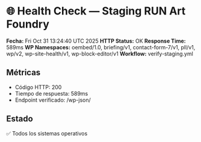 # 🌐 Health Check — Staging RUN Art Foundry
**Fecha:** Fri Oct 31 13:24:40 UTC 2025
**HTTP Status:** OK
**Response Time:** 589ms
**WP Namespaces:** oembed/1.0, briefing/v1, contact-form-7/v1, pll/v1, wp/v2, wp-site-health/v1, wp-block-editor/v1
**Workflow:** verify-staging.yml

## Métricas
- Código HTTP: 200
- Tiempo de respuesta: 589ms
- Endpoint verificado: /wp-json/

## Estado
✅ Todos los sistemas operativos

